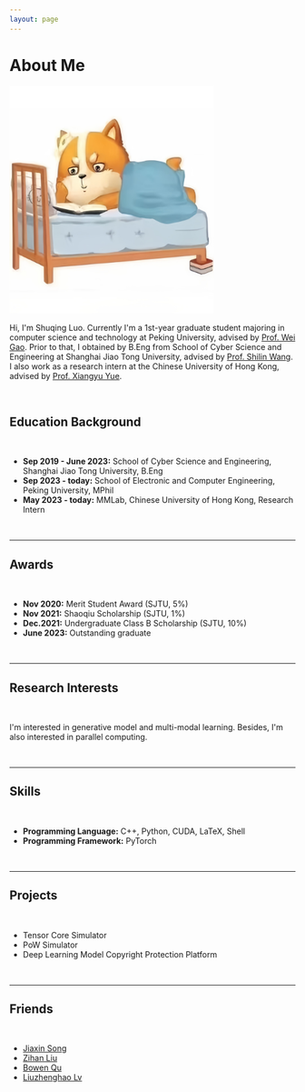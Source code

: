 ```yaml
---
layout: page
---
```


# About Me

<img src="images/cartoon.jpg" class="floatpic" width="360" height="400">

<br>

Hi, I'm Shuqing Luo. Currently I'm a 1st-year graduate student majoring in computer science and technology at Peking University, advised by [Prof. Wei Gao](https://gaowei262.github.io/). Prior to that, I obtained by B.Eng from School of Cyber Science and Engineering at Shanghai Jiao Tong University, advised by [Prof. Shilin Wang](https://infosec.sjtu.edu.cn/DirectoryDetail.aspx?id=122). I also work as a research intern at the Chinese University of Hong Kong, advised by [Prof. Xiangyu Yue](https://xyue.io/).

<br>

## Education Background

<br>

<!-- **<font color='red'>[Highlight]</font> I am looking for PhD to start in 2025 Fall. Contact me if you have any leads!** -->

- **Sep 2019 - June 2023:** School of Cyber Science and Engineering, Shanghai Jiao Tong University, B.Eng
- **Sep 2023 - today:** School of Electronic and Computer Engineering, Peking University, MPhil
- **May 2023 - today:** MMLab, Chinese University of Hong Kong, Research Intern
<!-- - Expect to apply for a one-year Mphil program and graduate in Sep 2025. Looking for PhD position after that. -->

<br>

---

## Awards

<br>

- **Nov 2020:** Merit Student Award (SJTU, 5%)
- **Nov 2021:** Shaoqiu Scholarship (SJTU, 1%)
- **Dec.2021:** Undergraduate Class B Scholarship (SJTU, 10%) 
- **June 2023:** Outstanding graduate

<br>

---

## Research Interests

<br>

I'm interested in generative model and multi-modal learning. Besides, I'm also interested in parallel computing.

<br>

---

## Skills

<br>

- **Programming Language:** C++, Python, CUDA, LaTeX, Shell
- **Programming Framework:** PyTorch

<br>

---

## Projects

<br>

- Tensor Core Simulator
- PoW Simulator
- Deep Learning Model Copyright Protection Platform

<br>

---

## Friends

<br>

- [Jiaxin Song](https://sjxer723.github.io/)
- [Zihan Liu](https://github.com/zhliuworks)
- [Bowen Qu](https://github.com/Coobiw)
- [Liuzhenghao Lv](https://github.com/Lyu6PosHao)

<br>